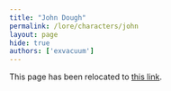 ```yaml
---
title: "John Dough"
permalink: /lore/characters/john
layout: page
hide: true
authors: ['exvacuum']
---
```

<html>
<head>
    <script type="text/javascript">
        window.location.replace("../characters#john");
    </script>
</head>
<body>
<p>This page has been relocated to <a href="../characters#john">this link</a>.</p>
</body>
</html>